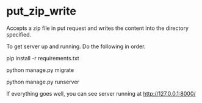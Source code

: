 # put_zip_write
Accepts a zip file in put request and writes the content into the directory specified.

To get server up and running. Do the following in order.

pip install -r requirements.txt

python manage.py migrate

python manage.py runserver

If everything goes well, you can see server running at http://127.0.0.1:8000/
